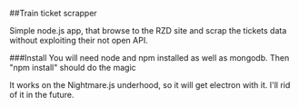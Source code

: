 ##Train ticket scrapper

Simple node.js app, that browse to the RZD site and scrap the tickets data without exploiting their not open API.

###Install
You will need node and npm installed as well as mongodb. 
Then "npm install" should do the magic

It works on the Nightmare.js underhood, so it will get electron with it. 
I'll rid of it in the future.

